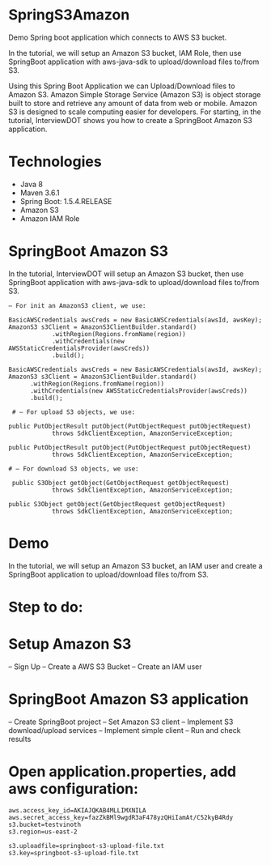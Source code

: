 # SpringS3Amazon
Demo Spring boot application which connects to AWS S3 bucket.

In the tutorial, we will setup an Amazon S3 bucket, IAM Role, then use SpringBoot application with aws-java-sdk to upload/download files to/from S3.

Using this Spring Boot Application we can Upload/Download files to Amazon S3.
Amazon Simple Storage Service (Amazon S3) is object storage built to store and retrieve any amount of data from web or mobile. Amazon S3 is designed to scale computing easier for developers. For starting, in the tutorial, InterviewDOT shows you how to create a SpringBoot Amazon S3 application.

# Technologies
- Java 8
- Maven 3.6.1
- Spring Boot: 1.5.4.RELEASE
- Amazon S3
- Amazon IAM Role

# SpringBoot Amazon S3
In the tutorial, InterviewDOT will setup an Amazon S3 bucket, then use SpringBoot application with aws-java-sdk to upload/download files to/from S3.

```
– For init an AmazonS3 client, we use:

BasicAWSCredentials awsCreds = new BasicAWSCredentials(awsId, awsKey);
AmazonS3 s3Client = AmazonS3ClientBuilder.standard()
			.withRegion(Regions.fromName(region))
			.withCredentials(new AWSStaticCredentialsProvider(awsCreds))
			.build();

BasicAWSCredentials awsCreds = new BasicAWSCredentials(awsId, awsKey);
AmazonS3 s3Client = AmazonS3ClientBuilder.standard()
      .withRegion(Regions.fromName(region))
      .withCredentials(new AWSStaticCredentialsProvider(awsCreds))
      .build();
      
 # – For upload S3 objects, we use:

public PutObjectResult putObject(PutObjectRequest putObjectRequest)
            throws SdkClientException, AmazonServiceException;

public PutObjectResult putObject(PutObjectRequest putObjectRequest)
            throws SdkClientException, AmazonServiceException;
            
# – For download S3 objects, we use:

 public S3Object getObject(GetObjectRequest getObjectRequest)
            throws SdkClientException, AmazonServiceException;

public S3Object getObject(GetObjectRequest getObjectRequest)
            throws SdkClientException, AmazonServiceException;
```

# Demo

In the tutorial, we will setup an Amazon S3 bucket, an IAM user and create a SpringBoot application to upload/download files to/from S3.

# Step to do:
# Setup Amazon S3
– Sign Up
– Create a AWS S3 Bucket
– Create an IAM user

# SpringBoot Amazon S3 application
– Create SpringBoot project
– Set Amazon S3 client
– Implement S3 download/upload services
– Implement simple client
– Run and check results

# Open application.properties, add aws configuration:
```
aws.access_key_id=AKIAJQKAB4MLLIMXNILA
aws.secret_access_key=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
s3.bucket=testvinoth
s3.region=us-east-2

s3.uploadfile=springboot-s3-upload-file.txt
s3.key=springboot-s3-upload-file.txt
```
